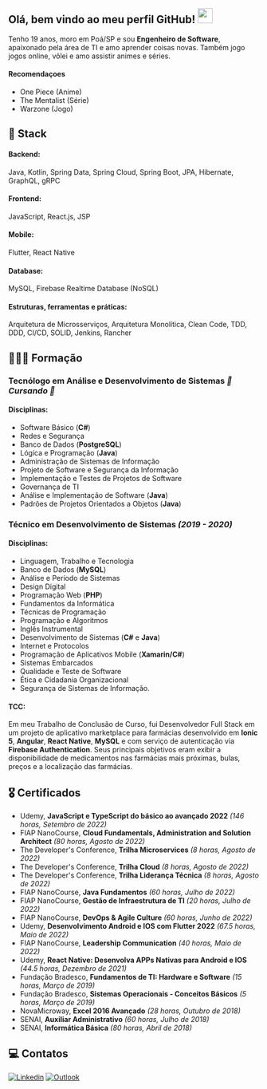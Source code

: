 ## Olá, bem vindo ao meu perfil GitHub! <img src="https://raw.githubusercontent.com/iampavangandhi/iampavangandhi/master/gifs/Hi.gif" width="30px">

Tenho 19 anos, moro em Poá/SP e sou **Engenheiro de Software**, apaixonado pela área de TI e amo aprender coisas novas. Também jogo jogos online, vôlei e amo assistir animes e séries.

#### Recomendaçoes
* One Piece (Anime)
* The Mentalist (Série)
* Warzone (Jogo)

## 🚀 Stack
#### Backend:
Java, Kotlin, Spring Data, Spring Cloud, Spring Boot, JPA, Hibernate, GraphQL, gRPC

#### Frontend:
JavaScript, React.js, JSP

#### Mobile:
Flutter, React Native

#### Database:
MySQL, Firebase Realtime Database (NoSQL)

#### Estruturas, ferramentas e práticas:
Arquitetura de Microsserviços, Arquitetura Monolítica, Clean Code, TDD, DDD, CI/CD, SOLID, Jenkins, Rancher

## 👨🏽‍🎓 Formação

### Tecnólogo em Análise e Desenvolvimento de Sistemas  *🚧 Cursando 🚧*
#### Disciplinas:
* Software Básico (**C#**)
* Redes e Segurança
* Banco de Dados (**PostgreSQL**)
* Lógica e Programação (**Java**)
* Administração de Sistemas de Informação
* Projeto de Software e Segurança da Informação
* Implementação e Testes de Projetos de Software
* Governança de TI
* Análise e Implementação de Software (**Java**)
* Padrões de Projetos Orientados a Objetos (**Java**)

### Técnico em Desenvolvimento de Sistemas *(2019 - 2020)*
#### Disciplinas:
* Linguagem, Trabalho e Tecnologia
* Banco de Dados (**MySQL**)
* Análise e Período de Sistemas
* Design Digital
* Programação Web (**PHP**)
* Fundamentos da Informática
* Técnicas de Programação
* Programação e Algoritmos
* Inglês Instrumental
* Desenvolvimento de Sistemas (**C#** e **Java**)
* Internet e Protocolos
* Programação de Aplicativos Mobile (**Xamarin/C#**)
* Sistemas Embarcados
* Qualidade e Teste de Software
* Ética e Cidadania Organizacional
* Segurança de Sistemas de Informação.

#### TCC:
Em meu Trabalho de Conclusão de Curso, fui Desenvolvedor Full Stack em um projeto de aplicativo marketplace para farmácias desenvolvido em **Ionic 5**, **Angular**, **React Native**, **MySQL** e com serviço de autenticação via **Firebase Authentication**. Seus principais objetivos eram exibir a disponibilidade de medicamentos nas farmácias mais próximas, bulas, preços e a localização das farmácias.

## 🎖️ Certificados
* Udemy, **JavaScript e TypeScript do básico ao avançado 2022** *(146 horas, Setembro de 2022)*
* FIAP NanoCourse, **Cloud Fundamentals, Administration and Solution Architect** *(80 horas, Agosto de 2022)*
* The Developer's Conference, **Trilha Microservices** *(8 horas, Agosto de 2022)*
* The Developer's Conference, **Trilha Cloud** *(8 horas, Agosto de 2022)*
* The Developer's Conference, **Trilha Liderança Técnica** *(8 horas, Agosto de 2022)*
* FIAP NanoCourse,  **Java Fundamentos** *(60 horas, Julho de 2022)*
* FIAP NanoCourse, **Gestão de Infraestrutura de TI** *(20 horas, Julho de 2022)*
* FIAP NanoCourse, **DevOps & Agile Culture** *(60 horas, Junho de 2022)*
* Udemy, **Desenvolvimento Android e IOS com Flutter 2022** *(67.5 horas, Maio de 2022)*
* FIAP NanoCourse, **Leadership Communication** *(40 horas, Maio de 2022)*
* Udemy, **React Native: Desenvolva APPs Nativas para Android e IOS** *(44.5 horas, Dezembro de 2021)*
* Fundação Bradesco, **Fundamentos de TI: Hardware e Software** *(15 horas, Março de 2019)*
* Fundação Bradesco, **Sistemas Operacionais - Conceitos Básicos** *(5 horas, Março de 2019)*
* NovaMicroway, **Excel 2016 Avançado** *(28 horas, Outubro de 2018)*
* SENAI, **Auxiliar Administrativo** *(60 horas, Julho de 2018)*
* SENAI, **Informática Básica** *(80 horas, Abril de 2018)*

## 💻 Contatos

[![Linkedin](https://img.shields.io/badge/Linkedin-0e76a8?style=for-the-badge&logo=linkedin&logoColor=white)](https://www.linkedin.com/in/vitor-sb/)
[![Outlook](https://img.shields.io/badge/Microsoft_Outlook-0078D4?style=for-the-badge&logo=microsoft-outlook&logoColor=white)](mailto:dev.vitor.santos@outlook.com)

